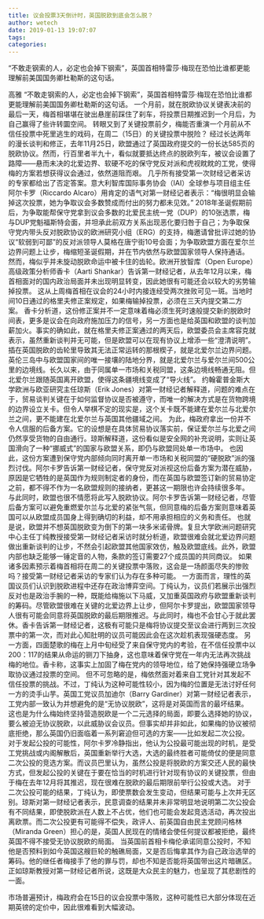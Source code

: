 ```yaml
---
title: 议会投票3天倒计时，英国脱欧到底会怎么脱？
author: wetech
date: 2019-01-13 19:07:07
tags: 
categories: 
---
```

“不敢走钢索的人，必定也会掉下钢索”，英国首相特雷莎·梅现在恐怕比谁都更能理解前美国国务卿杜勒斯的这句话。
<!-- more -->
高雅
“不敢走钢索的人，必定也会掉下钢索”，英国首相特雷莎·梅现在恐怕比谁都更能理解前美国国务卿杜勒斯的这句话。
一个月前，就在脱欧协议关键表决前的最后一天，梅首相堪堪在驶出悬崖前踩住了刹车，将投票日期推迟到一个月后，为自己赢得了些许转圜空间。
转眼又到了关键投票前夕，梅能否重演一个月前从不信任投票中死里逃生的戏码，在周二（15日）的关键投票中脱险？
经过长达两年的漫长谈判和修正，去年11月25日，欧盟通过了英国政府提交的一份长达585页的脱欧协议。然而，行百里者半九十，看似就要抵达终点的脱欧列车，被议会设置了路障——悬而未决的北爱边界、软硬不吃的保守党反对派和虎视眈眈的工党，使得梅的方案若想获得议会通过，依然道阻而艰。
几乎所有接受第一次财经记者采访的专家都给出了否定答案。意大利智库国际事务协会（IAI）全球参与项目组主任阿尔卡罗（Riccardo Alcaro）用肯定的语气对第一财经记者表示：“梅很明显会输掉这次投票，她为争取议会多数赞成而付出的努力都未见效。”
2018年圣诞假期前后，为争取能帮保守党拿到议会多数的北爱民主统一党（DUP）的10张选票，梅与DUP党魁福斯特会面，并坦承此前双方关系出现恶化要归咎于自己；为争取保守党内带头反对脱欧协议的欧洲研究小组（ERG）的支持，梅邀请曾批评过她的协议“软弱到可鄙”的反对派领导人莫格在唐宁街10号会面；为争取欧盟方面在爱尔兰边界问题上让步，梅缩短圣诞假期，并在节内依然与欧盟国家领导人保持通话。
然而，梅似乎并未旋动脱欧命运中被卡住的齿轮。欧洲开放智库（Open Europe）高级政策分析师香卡（Aarti Shankar）告诉第一财经记者，从去年12月以来，梅首相面对的国内政治局面并未出现明显转变，因此她很有可能还会以较大的劣势输掉投票。
这从上周梅首相在议会的24小时内接连经受两次挫败可见一斑。当地时间10日通过的格里夫修正案规定，如果梅输掉投票，必须在三天内提交第二方案。
香卡分析道，这份修正案并不一定意味着梅必须生死时速般提交新的脱欧时间表，更多是议会在向政府施加压力的信号，另一方面也是给英国和欧盟的谈判加薪加火。事实的确如此，就在格里夫修正案通过的两天后，欧盟委员会主席容克就表示，虽然重新谈判并无可能，但是欧盟可以在现有协议上增添一些“澄清说明”。
插在英国脱欧的齿轮里导致其无法正常运转的那根楔子，就是北爱尔兰边界问题。
英伦三岛中与欧盟国家间的唯一接壤的陆地分界，就是北爱尔兰与爱尔兰间500公里的边境线。长久以来，由于同属单一市场和关税同盟，这条边境线畅通无阻。但北爱尔兰跟随英国离开欧盟，使得这条疆境线变成了“导火线”。
约翰霍普金斯大学欧洲与欧亚研究主任琼斯（Erik Jones）对第一财经记者解释道，问题的难点在于，贸易谈判关键在于如何监督协议是否被遵守，而唯一的解决方式是在货物跨境的边界设立关卡。但令人举棋不定的现实是，这个关卡既不能建在爱尔兰与北爱尔兰之间，更不能建在北爱尔兰与英国其他疆域之间。
为此，梅政府拿出一份并不令人信服的后备方案。它的设想是在具体贸易协议落实前，保证爱尔兰与北爱之间仍然享受货物的自由通行。琼斯解释道，这份看似是安全网的补充说明，实则让英国滑向了一种“挪威式”的国家与欧盟关系，即仍与欧盟同处单一市场中。
也因此，这份方案遭到保守党内部倾向同时离开单一市场和关税同盟的“硬脱欧”派的强烈讨伐。阿尔卡罗告诉第一财经记者，保守党反对派视这份后备方案为潜在威胁，原因是它牺牲的是英国作为规则制定者的身份，而在英国与欧盟签订新的贸易协定之前，都不得不作为一名欧盟规则的接纳者，更甚这一期限也许会持续很多年。
与此同时，欧盟也很不情愿将此写入脱欧协议。阿尔卡罗告诉第一财经记者，尽管后备方案可以避免重燃爱尔兰与北爱的紧张气氛，但同意梅的后备方案则意味着英国可以从欧盟成员国身上得到确切的利益，却不用承担相应的义务和责任。
也就是说，欧盟并不想英国脱欧变为倒下的第一块多米诺骨牌。复旦大学欧洲问题研究中心主任丁纯教授接受第一财经记者采访时就分析道，欧盟很难会就北爱边界问题做出重新谈判的让步，不然会引起欧盟其他国家效仿，触及欧盟底线。此外，欧盟内部也缺乏能够一锤定音的人物，条款的签订需要27个成员国的共同商议。
如果诸多因素预示着梅首相将在周二的关键投票中落败，这会是一场颜面尽失的惨败吗？接受第一财经记者采访的专家们认为存在多种可能。
一方面而言，理性的英国议员们认识到脱欧进程中还存在政治博弈空间。丁纯认为，议员们若展示出强烈反对也是政治手腕的一种，既能给梅施以下马威，又加重英国政府与欧盟重新谈判的筹码。尽管欧盟很难在关键的北爱边界上让步，但阿尔卡罗提出，欧盟国家领导人很有可能会同意将英国脱欧的最后期限推迟。与此同时，梅也不会甘心于就此罢休。香卡告诉第一财经记者，这极有可能只是梅将协议提交至议会进行两到三次投票中的第一次，而对此心知肚明的议员可能因此会在这次趁机表现强硬态度。
另一方面，四面楚歌的梅在上月中旬经受了来自保守党内的考验，在不信任投票中以200：117的结果从命运的铡刀下抽身，这也意味着保守党在一年内无法再次挑战梅的地位。香卡称，这事实上加固了梅在党内的领导地位，给了她保持强硬立场争取协议通过投票的空间。
但不可忽略的是，梅依然面对着来自工党针对其发起不信任投票的挑战。不过，丁纯认为这种可能性较小，因为梅的位置是无法讨好任何一方的烫手山芋。英国工党议员加迪尔（Barry Gardiner）对第一财经记者表示，工党内部一致认为并想避免的是“无协议脱欧”，这将是对英国而言的最坏结果。
这也是为什么梅始终坚持营造脱欧是一个二元选择的局面，即要么选择她的协议，要么被迫无协议脱欧，以此威胁议会议员。但事实却并非如此，如果梅的协议被彻底拒绝，那么英国仍旧面临着一系列窘迫但可选的方案——比如发起二次公投。
对于发起公投的可能性，阿尔卡罗冷静指出，他认为公投最可能出现的时机，是受工党挑战或内阁解散后，英国重新举行大选，大选的最终胜者可能倚仗的便是同意二次公投的竞选方案。而议员巴里认为，虽然公投是将脱欧的方案交还人民的最快方式，但发起公投的关键在于要在恰当的时机进行针对现有协议的关键投票，但由于梅在去年12月将其推迟，现在很难在脱欧的最后期限前举行公投或大选。
对于二次公投可能的结果，丁纯认为，即使票数会发生变动，但结果可能与上次并无区别。琼斯对第一财经记者表示，民意调查的结果并未非常明显地说明第二次公投会有不同结果，即使脱欧派在人数上不占优，他们也可能会发起竞选活动，再次投出离欧票。而二次公投更有可能得不偿失，政评人、前英国自由民主党顾问格林（Miranda Green）担心的是，英国人民现在的情绪会使任何提议都被拒绝，最终英国不得不接受无协议脱欧的局面。
当英国前首相卡梅伦承诺同意公投时，不知他是否预料到如今英国这艘巨轮的触礁局面，又是否后悔拿其作为自己政治选举的筹码。他的继任者梅接手了他的罪与罚，却也不知是否能将英国带出这片暗礁区。正如琼斯教授对第一财经记者所说，这既是大众民主的魅力，也呈现了其悲剧性的一面。
 
 
市场普遍预计，梅政府会在15日的议会投票中落败，这种可能性已大部分体现在近期英镑的定价中，因此很难看到大幅波动。
